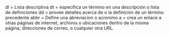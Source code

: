 dl = Lista descriptiva 
dt = especifica un término en una descripción o lista de definiciones
dd = provee detalles acerca de o la definición de un término precedente 
abbr = Define una abreviacion o acronimo 
a = crea un enlace a otras páginas de internet, archivos o ubicaciones dentro de la misma página, direcciones de correo, o cualquier otra URL.
